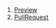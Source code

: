 <ol>
<li><a href="https://pavlopantus.github.io/workflow/">Preview</a></li>
<li><a href="https://github.com/PavloPantus/workflow/pull/2/files">PullRequest<a></li>
</ol>
